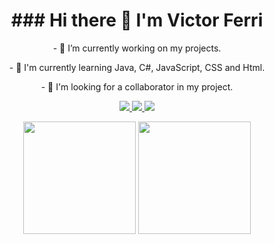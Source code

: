 <h1 align="center">
  ### Hi there 👋 I'm Victor Ferri
</h1>
<div align="center">
  <p>
      - 🔭 I’m currently working on my projects.
  </p>
  <p>
      - 🌱 I'm currently learning Java, C#, JavaScript, CSS and Html.
  </p>
  <p>
      - 👯 I'm looking for a collaborator in my project.
  </p>
  <a href="https://www.instagram.com/victorferri2003/" alt="Instagram" target="_blank">
    <img src="https://img.shields.io/badge/-Instagram-E4405F?style=for-the-badge&logo=Instagram&logoColor=white"/>
  </a>
  <a href="mailto:victoferri_@hotmail.com" alt="Outlook" target="_blank">
    <img src="https://img.shields.io/badge/-Outlook-0078D4?style=for-the-badge&logo=MIcrosoft%20Outlook&logoColor=white"/>
  </a>
  <a href="" alt="LinkedIn" target="_blank">
    <img src="https://img.shields.io/badge/-LinkedIn-0077B5?style=for-the-badge&logo=Linkedin&logoColor=white"/>
  </a>
</div>
  
<p align="center">
  <img height="180em" src="https://github-readme-stats.vercel.app/api?username=VictorFerri&show_icons=true&icon_color=4ebcf0&hide_border=true&theme=dark&bg_color=0D1117"/>
  <img height="180em" src="https://github-readme-stats.vercel.app/api/top-langs/?username=VictorFerri&&show_icons=true&icon_color=4ebcf0&hide_border=true&theme=dark&bg_color=0D1117"/>
</p>
